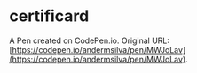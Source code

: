 # certificard

A Pen created on CodePen.io. Original URL: [https://codepen.io/andermsilva/pen/MWJoLav](https://codepen.io/andermsilva/pen/MWJoLav).


